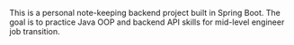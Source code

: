 This is a personal note-keeping backend project built in Spring Boot. The goal is to practice Java OOP and backend API skills for mid-level engineer job transition.
